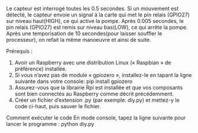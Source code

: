 Le capteur est interrogé toutes les 0.5 secondes. Si un mouvement est détecté, le capteur envoie un signal à la carte qui met le pin relais (GPIO27) sur niveau haut(HIGH), ce qui active la pompe. Après 0.005 secondes, le pin relais (GPIO27) est remis sur niveau bas(LOW), ce qui arrête la pompe. Après une temporisation de 10 secondes(pour laisser souffler le processeur), on refait la même manoeuvre et ainsi de suite.

Prérequis :
1. Avoir un Raspberry avec une distribution Linux (« Raspbian » de préférence) installée.
2. Si vous n’avez pas de module « gpiozero », installez-le en tapant la ligne suivante dans votre console:
pip install gpiozero
3. Assurez-vous que la librairie Rpi est installée et que vos composants sont bien connectés au Raspberry comme décrit précédemment.
4. Créer un fichier d’extension .py (par exemple: diy.py) et mettez-y le code ci-haut, puis sauver le fichier.

Comment exécuter le code
En mode console, tapez la ligne suivante pour lancer le programme : python diy.py

